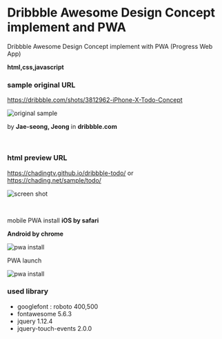 # Dribbble Awesome Design Concept implement and PWA
Dribbble Awesome Design Concept implement with PWA (Progress Web App)

**html,css,javascript**

### sample original URL
<a href="https://dribbble.com/shots/3812962-iPhone-X-Todo-Concept" target="_blank">https://dribbble.com/shots/3812962-iPhone-X-Todo-Concept</a>

![original sample](https://chadingtv.github.io/dribbble-todo/img/original-sample.gif)


by **Jae-seong, Jeong** in **dribbble.com**

<br/>

### html preview URL
https://chadingtv.github.io/dribbble-todo/
or
https://chading.net/sample/todo/


![screen shot](https://chadingtv.github.io/dribbble-todo/img/screenshot.png)


<br/>

mobile PWA install
**iOS by safari**

**Android by chrome** 
<br/>

![pwa install](https://chadingtv.github.io/dribbble-todo/img/sample-pwa-install.gif)

PWA launch
<br/>

![pwa install](https://chadingtv.github.io/dribbble-todo/img/sample-pwa-launch.gif)


### used library
- googlefont : roboto 400,500
- fontawesome 5.6.3
- jquery 1.12.4
- jquery-touch-events 2.0.0

<br/>
